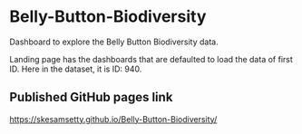 # Belly-Button-Biodiversity
Dashboard to explore the Belly Button Biodiversity data.

Landing page has the dashboards that are defaulted to load the data of first ID. Here in the dataset, it is ID: 940.


## Published GitHub pages link
https://skesamsetty.github.io/Belly-Button-Biodiversity/
